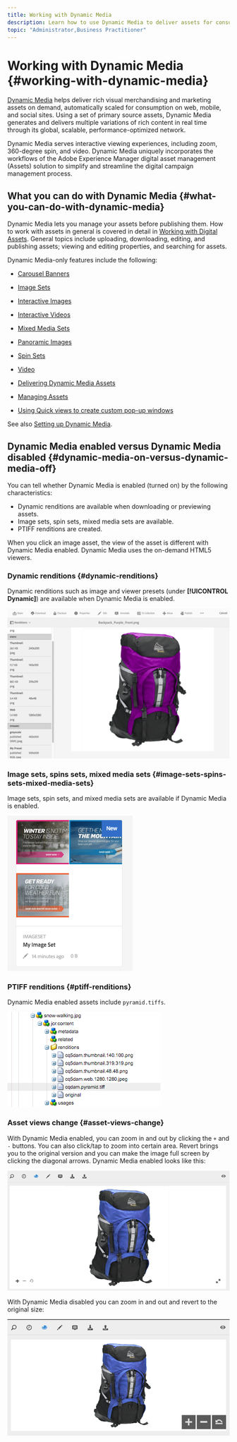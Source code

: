 ```yaml
---
title: Working with Dynamic Media
description: Learn how to use Dynamic Media to deliver assets for consumption on web, mobile, and social sites.
topic: "Administrator,Business Practitioner"
---
```


# Working with Dynamic Media {#working-with-dynamic-media}

[Dynamic Media](https://www.adobe.com/solutions/web-experience-management/dynamic-media.html) helps deliver rich visual merchandising and marketing assets on demand, automatically scaled for consumption on web, mobile, and social sites. Using a set of primary source assets, Dynamic Media generates and delivers multiple variations of rich content in real time through its global, scalable, performance-optimized network.

Dynamic Media serves interactive viewing experiences, including zoom, 360-degree spin, and video. Dynamic Media uniquely incorporates the workflows of the Adobe Experience Manager digital asset management (Assets) solution to simplify and streamline the digital campaign management process.

<!-- >[!NOTE]
>
>A Community article is available on [Working with Adobe Experience Manager and Dynamic Media](https://helpx.adobe.com/experience-manager/using/aem_dynamic_media.html). -->

## What you can do with Dynamic Media {#what-you-can-do-with-dynamic-media}

Dynamic Media lets you manage your assets before publishing them. How to work with assets in general is covered in detail in [Working with Digital Assets](/help/assets/manage-digital-assets.md). General topics include uploading, downloading, editing, and publishing assets; viewing and editing properties, and searching for assets.

Dynamic Media-only features include the following:

* [Carousel Banners](carousel-banners.md)
* [Image Sets](image-sets.md)
* [Interactive Images](interactive-images.md)
* [Interactive Videos](interactive-videos.md)
* [Mixed Media Sets](mixed-media-sets.md)
* [Panoramic Images](panoramic-images.md)

* [Spin Sets](spin-sets.md)
* [Video](video.md)
* [Delivering Dynamic Media Assets](delivering-dynamic-media-assets.md)
* [Managing Assets](managing-assets.md)
* [Using Quick views to create custom pop-up windows](custom-pop-ups.md)

See also [Setting up Dynamic Media](administering-dynamic-media.md).

<!-- 

OBSOLETE UNTIL INTEGRATING SCENE7 TOPIC GETS A MAJOR UPDATE
>[!NOTE]
>
>To understand the differences between using Dynamic Media and integrating Dynamic Media Classic with AEM, see [Dynamic Media Classic integration versus Dynamic Media](/help/sites-cloud/administering/integrating-scene7.md#aem-scene-integration-versus-dynamic-media).

-->

## Dynamic Media enabled versus Dynamic Media disabled {#dynamic-media-on-versus-dynamic-media-off}

You can tell whether Dynamic Media is enabled (turned on) by the following characteristics:

* Dynamic renditions are available when downloading or previewing assets.
* Image sets, spin sets, mixed media sets are available.
* PTIFF renditions are created.

When you click an image asset, the view of the asset is different with Dynamic Media enabled. Dynamic Media uses the on-demand HTML5 viewers.

### Dynamic renditions {#dynamic-renditions}

Dynamic renditions such as image and viewer presets (under **[!UICONTROL Dynamic]**) are available when Dynamic Media is enabled.

![chlimage_1-358](assets/chlimage_1-358.png)

### Image sets, spins sets, mixed media sets {#image-sets-spins-sets-mixed-media-sets}

Image sets, spin sets, and mixed media sets are available if Dynamic Media is enabled.

![chlimage_1-359](assets/chlimage_1-359.png)

### PTIFF renditions {#ptiff-renditions}

Dynamic Media enabled assets include `pyramid.tiffs`.

![chlimage_1-360](assets/chlimage_1-360.png)

### Asset views change {#asset-views-change}

With Dynamic Media enabled, you can zoom in and out by clicking the `+` and `-` buttons. You can also click/tap to zoom into certain area. Revert brings you to the original version and you can make the image full screen by clicking the diagonal arrows. Dynamic Media enabled looks like this:

![chlimage_1-361](assets/chlimage_1-361.png)

With Dynamic Media disabled you can zoom in and out and revert to the original size:

![chlimage_1-362](assets/chlimage_1-362.png)
